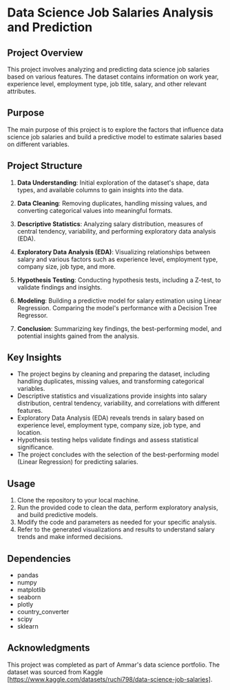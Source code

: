 # Data Science Job Salaries Analysis and Prediction

## Project Overview

This project involves analyzing and predicting data science job salaries based on various features. The dataset contains information on work year, experience level, employment type, job title, salary, and other relevant attributes.

## Purpose

The main purpose of this project is to explore the factors that influence data science job salaries and build a predictive model to estimate salaries based on different variables.

## Project Structure

1. **Data Understanding**: Initial exploration of the dataset's shape, data types, and available columns to gain insights into the data.

2. **Data Cleaning**: Removing duplicates, handling missing values, and converting categorical values into meaningful formats.

3. **Descriptive Statistics**: Analyzing salary distribution, measures of central tendency, variability, and performing exploratory data analysis (EDA).

4. **Exploratory Data Analysis (EDA)**: Visualizing relationships between salary and various factors such as experience level, employment type, company size, job type, and more.

5. **Hypothesis Testing**: Conducting hypothesis tests, including a Z-test, to validate findings and insights.

6. **Modeling**: Building a predictive model for salary estimation using Linear Regression. Comparing the model's performance with a Decision Tree Regressor.

7. **Conclusion**: Summarizing key findings, the best-performing model, and potential insights gained from the analysis.

## Key Insights

- The project begins by cleaning and preparing the dataset, including handling duplicates, missing values, and transforming categorical variables.
- Descriptive statistics and visualizations provide insights into salary distribution, central tendency, variability, and correlations with different features.
- Exploratory Data Analysis (EDA) reveals trends in salary based on experience level, employment type, company size, job type, and location.
- Hypothesis testing helps validate findings and assess statistical significance.
- The project concludes with the selection of the best-performing model (Linear Regression) for predicting salaries.

## Usage

1. Clone the repository to your local machine.
2. Run the provided code to clean the data, perform exploratory analysis, and build predictive models.
3. Modify the code and parameters as needed for your specific analysis.
4. Refer to the generated visualizations and results to understand salary trends and make informed decisions.

## Dependencies

- pandas
- numpy
- matplotlib
- seaborn
- plotly
- country_converter
- scipy
- sklearn

## Acknowledgments

This project was completed as part of Ammar's data science portfolio. The dataset was sourced from Kaggle [https://www.kaggle.com/datasets/ruchi798/data-science-job-salaries].
